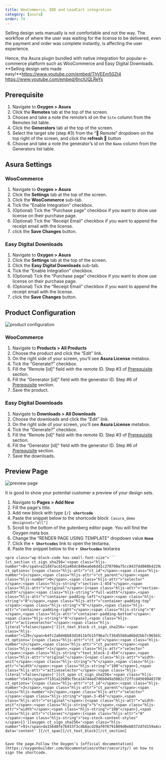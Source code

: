 ```yaml
---
title: WooCommerce, EDD and LeadCart integration
category: [asura]
order: 74
---
```


Selling design sets manually is not comfortable and not the way. The workflow of where the user was waiting for the license to be delivered, even the payment and order was complete instantly, is affecting the user experience.

Hence, tha Asura plugin bundled with native integration for popular e-commerce platform such as WooCommerce and Easy Digital Downloads. **Selling design sets made easy!**https://www.youtube.com/embed/ThVEEm50Zt4  
https://www.youtube.com/embed/6ncIUQLReYs

## Prerequisite

1. Navigate to **Oxygen &gt; Asura**
2. Click the **Remotes** tab at the top of the screen.
3. Choose and take a note the remote’s id on the `Site` column from the Remotes list table.
4. Click the **Generators** tab at the top of the screen.
5. Select the target site (step #3) from the “📌 Remote” dropdown on the top right of the screen, and click the **refresh 🔄️** button
6. Choose and take a note the generator’s id on the `Name` column from the Generators list table.

## Asura Settings

### WooCommerce

1. Navigate to **Oxygen &gt; Asura**
2. Click the **Settings** tab at the top of the screen.
3. Click the **WooCommerce** sub-tab.
4. Tick the “Enable Integration” checkbox.
5. (Optional) Tick the “Purchase page” checkbox if you want to show use license on their purchase page.
6. (Optional) Tick the “Receipt Email” checkbox if you want to append the receipt email with the license.
7. click the **Save Changes** button.

### Easy Digital Downloads

1. Navigate to **Oxygen &gt; Asura**
2. Click the **Settings** tab at the top of the screen.
3. Click the **Easy Digital Downloads** sub-tab.
4. Tick the “Enable Integration” checkbox.
5. (Optional) Tick the “Purchase page” checkbox if you want to show use license on their purchase page.
6. (Optional) Tick the “Receipt Email” checkbox if you want to append the receipt email with the license.
7. click the **Save Changes** button.

## Product Configuration

![product configuration](../img/product-configuration.png)

### WooCommerce

1. Navigate to **Products &gt; All Products**
2. Choose the product and click the “Edit” link.
3. On the right side of your screen, you’ll see **Asura License** metabox.
4. Tick the “Generate?” checkbox.
5. Fill the “Remote \[id\]” field with the remote ID. Step #3 of [Prerequisite](https://markdowntohtml.com/#prerequisite) section.
6. Fill the “Generator \[id\]” field with the generator ID. Step #6 of [Prerequisite](https://markdowntohtml.com/#prerequisite) section.
7. Save the product.

### Easy Digital Downloads

1. Navigate to **Downloads &gt; All Downloads**
2. Choose the downloads and click the “Edit” link.
3. On the right side of your screen, you’ll see **Asura License** metabox.
4. Tick the “Generate?” checkbox.
5. Fill the “Remote \[id\]” field with the remote ID. Step #3 of [Prerequisite](https://markdowntohtml.com/#prerequisite) section.
6. Fill the “Generator \[id\]” field with the generator ID. Step #6 of [Prerequisite](https://markdowntohtml.com/#prerequisite) section.
7. Save the downloads.

## Preview Page

![preview page](../img/preview-page-800x400.png)

It is good to show your potential customer a preview of your design sets.

1. Navigate to **Pages &gt; Add New**
2. Fill the page's title.
3. Add new block with type **`[/] shortcode`**
4. Paste the snippet below to the shortcode block` [asura_demo designset="all"]`
5. Scroll to the bottom of the gutenberg editor page. You will find the Oxygen meta box.
6. Change the “RENDER PAGE USING TEMPLATE” dropdown value **`None`**
7. Click the **`+ Shortcodes`** link to open the textarea.
8. Paste the snippet below to the **`+ Shortcodes`** textarea

```
<pre class="wp-block-code has-small-font-size">```
[ct_section ct_sign_sha256='<span class="hljs-number">8</span>a21d47acd141a46dc84bea6e6dd1c270700a75cc8437dd860b4229a9486ba69' ct_options='{<span class="hljs-attr">"ct_id"</span>:<span class="hljs-number">1</span>,<span class="hljs-attr">"ct_parent"</span>:<span class="hljs-number">0</span>,<span class="hljs-attr">"selector"</span>:<span class="hljs-string">"section-1-454"</span>,<span class="hljs-attr">"original"</span>:{<span class="hljs-attr">"section-width"</span>:<span class="hljs-string">"full-width"</span>,<span class="hljs-attr">"container-padding-left"</span>:<span class="hljs-string">"0"</span>,<span class="hljs-attr">"container-padding-top"</span>:<span class="hljs-string">"0"</span>,<span class="hljs-attr">"container-padding-right"</span>:<span class="hljs-string">"0"</span>,<span class="hljs-attr">"container-padding-bottom"</span>:<span class="hljs-string">"0"</span>},<span class="hljs-attr">"activeselector"</span>:<span class="hljs-literal">false</span>}'][ct_text_block ct_sign_sha256='<span class="hljs-number">129</span>b4fc2a0d46b83d1011bfb15f96a7cf36d5568a86bd2bb7c965b5223291097' ct_options='{<span class="hljs-attr">"ct_id"</span>:<span class="hljs-number">2</span>,<span class="hljs-attr">"ct_parent"</span>:<span class="hljs-number">1</span>,<span class="hljs-attr">"selector"</span>:<span class="hljs-string">"text_block-2-454"</span>,<span class="hljs-attr">"original"</span>:{<span class="hljs-attr">"width-unit"</span>:<span class="hljs-string">"%"</span>,<span class="hljs-attr">"width"</span>:<span class="hljs-string">"100"</span>},<span class="hljs-attr">"activeselector"</span>:<span class="hljs-literal">false</span>}'][ct_span ct_sign_sha256='<span class="hljs-number">543</span>ff191a22689cfbca14744ed7d6b049a5082c72ffcd4569048370962245cdb' ct_options='{<span class="hljs-attr">"ct_id"</span>:<span class="hljs-number">3</span>,<span class="hljs-attr">"ct_parent"</span>:<span class="hljs-number">2</span>,<span class="hljs-attr">"selector"</span>:<span class="hljs-string">"span-3-454"</span>,<span class="hljs-attr">"original"</span>:{<span class="hljs-attr">"width-unit"</span>:<span class="hljs-string">"%"</span>,<span class="hljs-attr">"width"</span>:<span class="hljs-string">"100"</span>},<span class="hljs-attr">"classes"</span>:{<span class="hljs-attr">"0"</span>:<span class="hljs-string">"oxy-stock-content-styles"</span>}}'][oxygen ct_sign_sha256='<span class="hljs-number">91</span>da15648fe7b933f3cdb8acd28af076791809d0eb0372d7d159a4ce30c02acb' data='content' ][/ct_span][/ct_text_block][/ct_section]
```
```

Save the page.Follow the Oxygen’s [official documentation](https://oxygenbuilder.com/documentation/other/security/) on how to sign the shortcode.